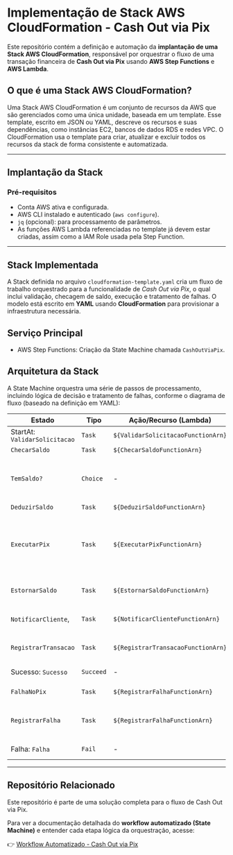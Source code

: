 # Implementação de Stack AWS CloudFormation - Cash Out via Pix

Este repositório contém a definição e automação da **implantação de uma Stack AWS CloudFormation**, responsável por orquestrar o fluxo de uma transação financeira de **Cash Out via Pix** usando **AWS Step Functions** e **AWS Lambda**.

## O que é uma Stack AWS CloudFormation?

Uma Stack AWS CloudFormation é um conjunto de recursos da AWS que são gerenciados como uma única unidade, baseada em um template. Esse template, escrito em JSON ou YAML, descreve os recursos e suas dependências, como instâncias EC2, bancos de dados RDS e redes VPC. O CloudFormation usa o template para criar, atualizar e excluir todos os recursos da stack de forma consistente e automatizada. 

---

## Implantação da Stack
### Pré-requisitos
- Conta AWS ativa e configurada.
- AWS CLI instalado e autenticado (`aws configure`).
- `jq` (opcional): para processamento de parâmetros.
- As funções AWS Lambda referenciadas no template já devem estar criadas, assim como a IAM Role usada pela Step Function.

---

## Stack Implementada
A Stack definida no arquivo `cloudformation-template.yaml` cria um fluxo de trabalho orquestrado para a funcionalidade de *Cash Out via Pix*, o qual inclui validação, checagem de saldo, execução e tratamento de falhas. O modelo está escrito em **YAML** usando **CloudFormation** para provisionar a infraestrutura necessária.

## Serviço Principal
- AWS Step Functions: Criação da State Machine chamada `CashOutViaPix`.

## Arquitetura da Stack
A State Machine orquestra uma série de passos de processamento, incluindo lógica de decisão e tratamento de falhas, conforme o diagrama de fluxo (baseado na definição em YAML):

| Estado | Tipo | Ação/Recurso (Lambda) | Lógica |
|--------|------|-----------------------|--------|
| StartAt: `ValidarSolicitacao` | `Task` | `${ValidarSolicitacaoFunctionArn}` | Inicia o fluxo. |
| `ChecarSaldo` | `Task` | `${ChecarSaldoFunctionArn}` | - |
| `TemSaldo?` | `Choice` | - | Decisão: Se tiver saldo, vai para `DeduzirSaldo`. Senão, vai para `RegistrarFalha`. |
| `DeduzirSaldo` | `Task` | `${DeduzirSaldoFunctionArn}` | - |
| `ExecutarPix` | `Task` | `${ExecutarPixFunctionArn}` | Tratamento de Falhas: Em caso de falha, captura o erro (`States.TaskFailed`) e vai para `EstornarSaldo`. |
| `EstornarSaldo` | `Task` | `${EstornarSaldoFunctionArn}` | Chamado apenas se o `ExecutarPix` falhar. |
| `NotificarCliente`, | `Task` | `${NotificarClienteFunctionArn}` | Chamado após o sucesso do `ExecutarPix`. |
| `RegistrarTransacao` | `Task` | `${RegistrarTransacaoFunctionArn}` | Chamado após o sucesso do `NotificarCliente`. |
| Sucesso: `Sucesso` | `Succeed` | - | Fim do fluxo de sucesso. |
| `FalhaNoPix` | `Task` | `${RegistrarFalhaFunctionArn}` | Chamado após o `EstornarSaldo`. |
| `RegistrarFalha` | `Task` | `${RegistrarFalhaFunctionArn}` | Chamado pelo Choice (`TemSaldo?`) quando não há saldo. |
| Falha: `Falha` | `Fail` | - | Fim do fluxo de falha. |

---

## Repositório Relacionado

Este repositório é parte de uma solução completa para o fluxo de Cash Out via Pix.

Para ver a documentação detalhada do **workflow automatizado (State Machine)** e entender cada etapa lógica da orquestração, acesse:

👉 [Workflow Automatizado - Cash Out via Pix](https://github.com/agatacustodio/desafio-cloudformation.git)
